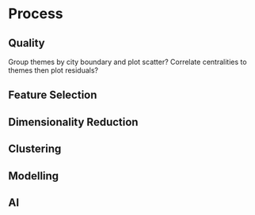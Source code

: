 # Process

## Quality

Group themes by city boundary and plot scatter?
Correlate centralities to themes then plot residuals?

## Feature Selection

## Dimensionality Reduction

## Clustering

## Modelling

## AI
